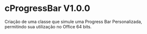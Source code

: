 # cProgressBar V1.0.0
Criação de uma classe que simule uma Progress Bar Personalizada, permitindo sua utilização no Office 64 bits.
